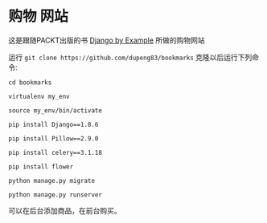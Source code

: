 # 购物 网站

这是跟随PACKT出版的书 [Django by Example](http://djangobyexample.com/) 所做的购物网站

运行 `git clone https://github.com/dupeng83/bookmarks` 克隆以后运行下列命令:

`cd bookmarks`

`virtualenv my_env`

`source my_env/bin/activate`

`pip install Django==1.8.6`

`pip install Pillow==2.9.0`

`pip install celery==3.1.18`

`pip install flower`

`python manage.py migrate`

`python manage.py runserver`

可以在后台添加商品，在前台购买。
